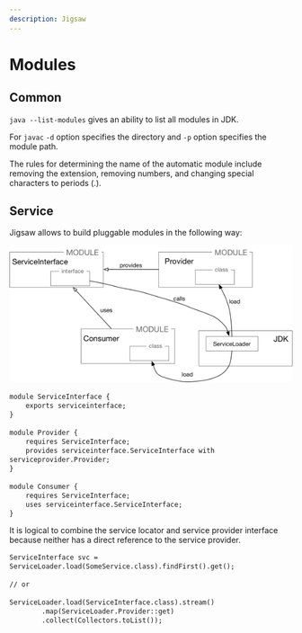 ```yaml
---
description: Jigsaw
---
```


# Modules

## Common

`java --list-modules` gives an ability to list all modules in JDK.

For `javac` `-d` option specifies the directory and `-p` option specifies the module path.

The rules for determining the name of the automatic module include removing the extension, removing numbers, and changing special characters to periods \(.\).

## Service

Jigsaw allows to build pluggable modules in the following way:

![Service architecture](../../.gitbook/assets/image.png)

```text
module ServiceInterface {
    exports serviceinterface;
}

module Provider {
    requires ServiceInterface;
    provides serviceinterface.ServiceInterface with serviceprovider.Provider;
}

module Consumer {
    requires ServiceInterface;
    uses serviceinterface.ServiceInterface;
}
```

It is logical to combine the service locator and service provider interface because neither has a direct reference to the service provider.

```text
ServiceInterface svc = ServiceLoader.load(SomeService.class).findFirst().get();

// or

ServiceLoader.load(ServiceInterface.class).stream()
        .map(ServiceLoader.Provider::get)
        .collect(Collectors.toList());
```

